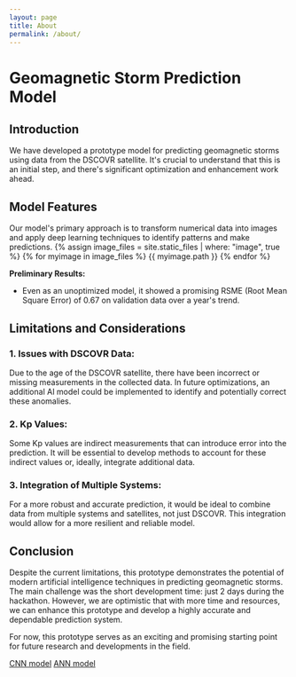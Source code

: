 ```yaml
---
layout: page
title: About
permalink: /about/
---
```


# Geomagnetic Storm Prediction Model

## Introduction

We have developed a prototype model for predicting geomagnetic storms using data from the DSCOVR satellite. It's crucial to understand that this is an initial step, and there's significant optimization and enhancement work ahead.

## Model Features

Our model's primary approach is to transform numerical data into images and apply deep learning techniques to identify patterns and make predictions. 
{% assign image_files = site.static_files | where: "image", true %}
{% for myimage in image_files %}
  {{ myimage.path }}
{% endfor %}

**Preliminary Results:**
- Even as an unoptimized model, it showed a promising RSME (Root Mean Square Error) of 0.67 on validation data over a year's trend.

## Limitations and Considerations

### 1. **Issues with DSCOVR Data:** 
Due to the age of the DSCOVR satellite, there have been incorrect or missing measurements in the collected data. In future optimizations, an additional AI model could be implemented to identify and potentially correct these anomalies.

### 2. **Kp Values:** 
Some Kp values are indirect measurements that can introduce error into the prediction. It will be essential to develop methods to account for these indirect values or, ideally, integrate additional data.

### 3. **Integration of Multiple Systems:** 
For a more robust and accurate prediction, it would be ideal to combine data from multiple systems and satellites, not just DSCOVR. This integration would allow for a more resilient and reliable model.

## Conclusion

Despite the current limitations, this prototype demonstrates the potential of modern artificial intelligence techniques in predicting geomagnetic storms. The main challenge was the short development time: just 2 days during the hackathon. However, we are optimistic that with more time and resources, we can enhance this prototype and develop a highly accurate and dependable prediction system.

For now, this prototype serves as an exciting and promising starting point for future research and developments in the field.

[CNN model](https://colab.research.google.com/drive/1ow2oKtXP_ybUS_k49eYsizBxIV9xKzEw?usp=sharing)
[ANN model](https://colab.research.google.com/drive/1JQ0O0u_J18TkifCmi2h8PUnuRTVXijl6?usp=sharing)